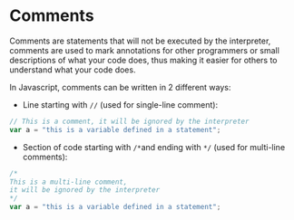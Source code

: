 # Comments

Comments are statements that will not be executed by the interpreter, comments are used to mark annotations for other programmers or small descriptions of what your code does, thus making it easier for others to understand what your code does.

In Javascript, comments can be written in 2 different ways:

- Line starting with `//` (used for single-line comment):

```javascript
// This is a comment, it will be ignored by the interpreter
var a = "this is a variable defined in a statement";
```

- Section of code starting with `/*`and ending with `*/` (used for multi-line comments): 

```javascript
/*
This is a multi-line comment,
it will be ignored by the interpreter
*/
var a = "this is a variable defined in a statement";
```

